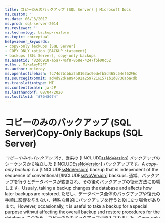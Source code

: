 ```yaml
---
title: コピーのみのバックアップ (SQL Server) | Microsoft Docs
ms.custom: ''
ms.date: 06/13/2017
ms.prod: sql-server-2014
ms.reviewer: ''
ms.technology: backup-restore
ms.topic: conceptual
helpviewer_keywords:
- copy-only backups [SQL Server]
- COPY_ONLY option [BACKUP statement]
- backups [SQL Server], copy-only backups
ms.assetid: f82d6918-a5a7-4af8-868e-4247f5b00c52
author: MikeRayMSFT
ms.author: mikeray
ms.openlocfilehash: fc74d7b1bba2a0163ac9edefb5d465c54ef6296c
ms.sourcegitcommit: ad4d92dce894592a259721a1571b1d8736abacdb
ms.translationtype: MT
ms.contentlocale: ja-JP
ms.lasthandoff: 08/04/2020
ms.locfileid: "87645674"
---
```

# <a name="copy-only-backups-sql-server"></a><span data-ttu-id="55594-102">コピーのみのバックアップ (SQL Server)</span><span class="sxs-lookup"><span data-stu-id="55594-102">Copy-Only Backups (SQL Server)</span></span>
  <span data-ttu-id="55594-103">*コピーのみのバックアップ*は、従来の [!INCLUDE[ssNoVersion](../../includes/ssnoversion-md.md)] バックアップのシーケンスから独立した [!INCLUDE[ssNoVersion](../../includes/ssnoversion-md.md)] バックアップです。</span><span class="sxs-lookup"><span data-stu-id="55594-103">A *copy-only backup* is a [!INCLUDE[ssNoVersion](../../includes/ssnoversion-md.md)] backup that is independent of the sequence of conventional [!INCLUDE[ssNoVersion](../../includes/ssnoversion-md.md)] backups.</span></span> <span data-ttu-id="55594-104">通常、バックアップを行うとデータベースが変更され、その後のバックアップの復元方法に影響します。</span><span class="sxs-lookup"><span data-stu-id="55594-104">Usually, taking a backup changes the database and affects how later backups are restored.</span></span> <span data-ttu-id="55594-105">ただし、データベース全体のバックアップや復元の手順に影響を与えない、特殊な目的にバックアップを行うと役に立つ場合があります。</span><span class="sxs-lookup"><span data-stu-id="55594-105">However, occasionally, it is useful to take a backup for a special purpose without affecting the overall backup and restore procedures for the database.</span></span> <span data-ttu-id="55594-106">このため、コピーのみのバックアップが導入されました。</span><span class="sxs-lookup"><span data-stu-id="55594-106">Copy-only backups serve this purpose.</span></span>  
  
 <span data-ttu-id="55594-107">コピーのみのバックアップには、次の種類があります。</span><span class="sxs-lookup"><span data-stu-id="55594-107">The types of copy-only backups are as follows:</span></span>  
  
-   <span data-ttu-id="55594-108">コピーのみの完全バックアップ (すべての復旧モデル)</span><span class="sxs-lookup"><span data-stu-id="55594-108">Copy-only full backups (all recovery models)</span></span>  
  
     <span data-ttu-id="55594-109">コピーのみのバックアップは、差分ベースまたは差分バックアップとして使用できません。また、差分ベースに影響しません。</span><span class="sxs-lookup"><span data-stu-id="55594-109">A copy-only backup cannot serve as a differential base or differential backup and does not affect the differential base.</span></span>  
  
     <span data-ttu-id="55594-110">コピーのみの完全バックアップも、他の完全バックアップと同じ方法で復元できます。</span><span class="sxs-lookup"><span data-stu-id="55594-110">Restoring a copy-only full backup is the same as restoring any other full backup.</span></span>  
  
-   <span data-ttu-id="55594-111">コピーのみのログ バックアップ (完全復旧モデルおよび一括ログ復旧モデルのみ)</span><span class="sxs-lookup"><span data-stu-id="55594-111">Copy-only log backups (full recovery model and bulk-logged recovery model only)</span></span>  
  
     <span data-ttu-id="55594-112">コピーのみのログ バックアップは、既存のログ アーカイブ ポイントを保持するため、定期的なログ バックアップの一連の作業に影響を与えません。</span><span class="sxs-lookup"><span data-stu-id="55594-112">A copy-only log backup preserves the existing log archive point and, therefore, does not affect the sequencing of regular log backups.</span></span> <span data-ttu-id="55594-113">通常、コピーのみのログ バックアップは不要です。</span><span class="sxs-lookup"><span data-stu-id="55594-113">Copy-only log backups are typically unnecessary.</span></span> <span data-ttu-id="55594-114">新しい定期的なログ バックアップを (WITH NORECOVERY を使用して) 作成してから、そのバックアップを、復元シーケンスに必要なすべての以前のログ バックアップと共に使用できます。</span><span class="sxs-lookup"><span data-stu-id="55594-114">Instead, you can create a new routine log backup (using WITH NORECOVERY) and use that backup together with any previous log backups that are required for the restore sequence.</span></span> <span data-ttu-id="55594-115">ただし、コピーのみのログ バックアップは、オンライン復元を実行する際に役立つ場合があります。</span><span class="sxs-lookup"><span data-stu-id="55594-115">However, a copy-only log backup can sometimes be useful for performing an online restore.</span></span> <span data-ttu-id="55594-116">この例については、「[例:読み取り/書き込みファイルのオンライン復元 &#40;完全復旧モデル&#41;](example-online-restore-of-a-read-write-file-full-recovery-model.md)」を参照してください。</span><span class="sxs-lookup"><span data-stu-id="55594-116">For an example of this, see [Example: Online Restore of a Read-Write File &#40;Full Recovery Model&#41;](example-online-restore-of-a-read-write-file-full-recovery-model.md).</span></span>  
  
     <span data-ttu-id="55594-117">コピーのみのバックアップの後、トランザクション ログは切り捨てられません。</span><span class="sxs-lookup"><span data-stu-id="55594-117">The transaction log is never truncated after a copy-only backup.</span></span>  
  
 <span data-ttu-id="55594-118">コピーのみのバックアップは、 **backupset** テーブルの [is_copy_only](/sql/relational-databases/system-tables/backupset-transact-sql) 列に記録されます。</span><span class="sxs-lookup"><span data-stu-id="55594-118">Copy-only backups are recorded in the **is_copy_only** column of the [backupset](/sql/relational-databases/system-tables/backupset-transact-sql) table.</span></span>  
  
## <a name="to-create-a-copy-only-backup"></a><span data-ttu-id="55594-119">コピーのみのバックアップを作成するには</span><span class="sxs-lookup"><span data-stu-id="55594-119">To Create a Copy-Only Backup</span></span>  
 <span data-ttu-id="55594-120">[!INCLUDE[ssManStudioFull](../../includes/ssmanstudiofull-md.md)]、 [!INCLUDE[tsql](../../../includes/tsql-md.md)]、または PowerShell を使用してコピーのみのバックアップを作成できます。</span><span class="sxs-lookup"><span data-stu-id="55594-120">You can create a copy-only backup by using [!INCLUDE[ssManStudioFull](../../includes/ssmanstudiofull-md.md)], [!INCLUDE[tsql](../../../includes/tsql-md.md)], or PowerShell.</span></span>  
  
###  <a name="using-sql-server-management-studio"></a><a name="SSMSProcedure"></a> <span data-ttu-id="55594-121">SQL Server Management Studio の使用</span><span class="sxs-lookup"><span data-stu-id="55594-121">Using SQL Server Management Studio</span></span>  
  
1.  <span data-ttu-id="55594-122">**[データベースのバックアップ]** ダイアログ ボックスの **[全般]** ページで、**[バックアップのみコピーする]** オプションを選択します。</span><span class="sxs-lookup"><span data-stu-id="55594-122">On the **General** page of the **Back Up Database** dialog box, select the **Copy Only Backup** option.</span></span>  
  
###  <a name="using-transact-sql"></a><a name="TsqlProcedure"></a> <span data-ttu-id="55594-123">Transact-SQL の使用</span><span class="sxs-lookup"><span data-stu-id="55594-123">Using Transact-SQL</span></span>  
 <span data-ttu-id="55594-124">必須の [!INCLUDE[tsql](../../../includes/tsql-md.md)] 構文は次のとおりです。</span><span class="sxs-lookup"><span data-stu-id="55594-124">The essential [!INCLUDE[tsql](../../../includes/tsql-md.md)] syntax is as follows:</span></span>  
  
-   <span data-ttu-id="55594-125">コピーのみの完全バックアップの場合:</span><span class="sxs-lookup"><span data-stu-id="55594-125">For a copy-only full backup:</span></span>  
  
     <span data-ttu-id="55594-126">データベース*database_name*を \<backup_device*> \*...COPY_ONLY...</span><span class="sxs-lookup"><span data-stu-id="55594-126">BACKUP DATABASE *database_name* TO \<backup_device*>\* ... WITH COPY_ONLY ...</span></span>  
  
    > [!NOTE]  
    >  <span data-ttu-id="55594-127">COPY_ONLY は、DIFFERENTIAL オプションと共に指定した場合には機能しません。</span><span class="sxs-lookup"><span data-stu-id="55594-127">COPY_ONLY has no effect when specified with the DIFFERENTIAL option.</span></span>  
  
-   <span data-ttu-id="55594-128">コピーのみのログ バックアップの場合:</span><span class="sxs-lookup"><span data-stu-id="55594-128">For a copy-only log backup:</span></span>  
  
     <span data-ttu-id="55594-129">バックアップログ*database_name* .. *\<*backup_device*>* .COPY_ONLY...</span><span class="sxs-lookup"><span data-stu-id="55594-129">BACKUP LOG *database_name* TO *\<*backup_device*>* ... WITH COPY_ONLY ...</span></span>  
  
###  <a name="using-powershell"></a><a name="PowerShellProcedure"></a><span data-ttu-id="55594-130">PowerShell の使用</span><span class="sxs-lookup"><span data-stu-id="55594-130">Using PowerShell</span></span>  
  
<span data-ttu-id="55594-131">`Backup-SqlDatabase` パラメーターを指定して `-CopyOnly` コマンドレットを使用します。</span><span class="sxs-lookup"><span data-stu-id="55594-131">Use the `Backup-SqlDatabase` cmdlet with the `-CopyOnly` parameter.</span></span>  
  
##  <a name="related-tasks"></a><a name="RelatedTasks"></a> <span data-ttu-id="55594-132">関連タスク</span><span class="sxs-lookup"><span data-stu-id="55594-132">Related Tasks</span></span>  

### <a name="to-create-a-full-or-log-backup"></a><span data-ttu-id="55594-133">完全バックアップまたはログ バックアップを作成するには</span><span class="sxs-lookup"><span data-stu-id="55594-133">To create a full or log backup</span></span>
  
-   [<span data-ttu-id="55594-134">データベースの完全バックアップの作成 &#40;SQL Server&#41;</span><span class="sxs-lookup"><span data-stu-id="55594-134">Create a Full Database Backup &#40;SQL Server&#41;</span></span>](create-a-full-database-backup-sql-server.md)  
  
-   [<span data-ttu-id="55594-135">トランザクション ログのバックアップ &#40;SQL Server&#41;</span><span class="sxs-lookup"><span data-stu-id="55594-135">Back Up a Transaction Log &#40;SQL Server&#41;</span></span>](back-up-a-transaction-log-sql-server.md)  
  
### <a name="to-view-copy-only-backups"></a><span data-ttu-id="55594-136">コピーのみのバックアップを表示するには</span><span class="sxs-lookup"><span data-stu-id="55594-136">To view copy-only backups</span></span>
  
-   [<span data-ttu-id="55594-137">backupset &#40;Transact-SQL&#41;</span><span class="sxs-lookup"><span data-stu-id="55594-137">backupset &#40;Transact-SQL&#41;</span></span>](/sql/relational-databases/system-tables/backupset-transact-sql)  
  
### <a name="to-set-up-and-use-the-sql-server-powershell-provider"></a><span data-ttu-id="55594-138">SQL Server PowerShell プロバイダーを設定して使用するには</span><span class="sxs-lookup"><span data-stu-id="55594-138">To set up and use the SQL Server PowerShell provider</span></span>
  
-   [<span data-ttu-id="55594-139">SQL Server PowerShell プロバイダー</span><span class="sxs-lookup"><span data-stu-id="55594-139">SQL Server PowerShell Provider</span></span>](../../powershell/sql-server-powershell-provider.md)  

## <a name="see-also"></a><span data-ttu-id="55594-140">参照</span><span class="sxs-lookup"><span data-stu-id="55594-140">See Also</span></span>  
 <span data-ttu-id="55594-141">[バックアップの概要 &#40;SQL Server&#41;](backup-overview-sql-server.md) </span><span class="sxs-lookup"><span data-stu-id="55594-141">[Backup Overview &#40;SQL Server&#41;](backup-overview-sql-server.md) </span></span>  
 <span data-ttu-id="55594-142">[復旧モデル &#40;SQL Server&#41;](recovery-models-sql-server.md) </span><span class="sxs-lookup"><span data-stu-id="55594-142">[Recovery Models &#40;SQL Server&#41;](recovery-models-sql-server.md) </span></span>  
 <span data-ttu-id="55594-143">[バックアップと復元によるデータベースのコピー](../databases/copy-databases-with-backup-and-restore.md) </span><span class="sxs-lookup"><span data-stu-id="55594-143">[Copy Databases with Backup and Restore](../databases/copy-databases-with-backup-and-restore.md) </span></span>  
 [<span data-ttu-id="55594-144">復元と復旧の概要 &#40;SQL Server&#41;</span><span class="sxs-lookup"><span data-stu-id="55594-144">Restore and Recovery Overview &#40;SQL Server&#41;</span></span>](restore-and-recovery-overview-sql-server.md)  

